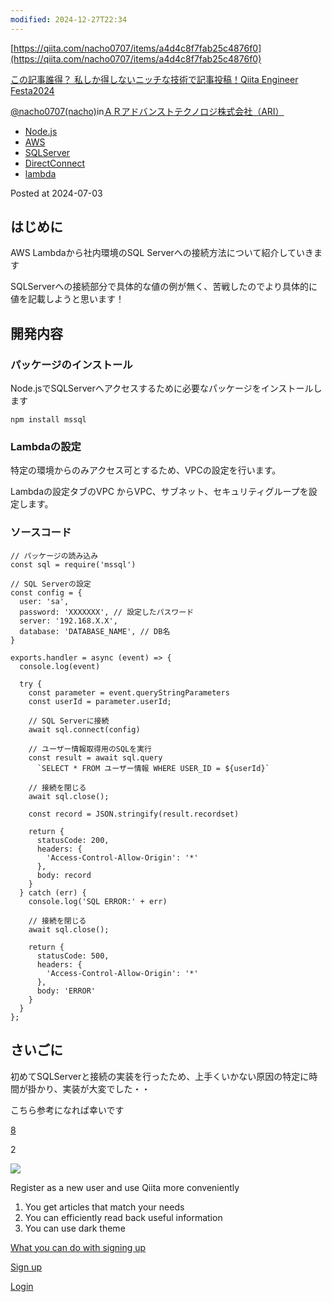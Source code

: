 ```yaml
---
modified: 2024-12-27T22:34
---
```

[https://qiita.com/nacho0707/items/a4d4c8f7fab25c4876f0](https://qiita.com/nacho0707/items/a4d4c8f7fab25c4876f0)

  

[この記事誰得？ 私しか得しないニッチな技術で記事投稿！Qiita Engineer Festa2024](https://qiita.com/official-events/d340ce2d6bd2d5b557f5)

[@nacho0707(nacho)](https://qiita.com/nacho0707)in[ＡＲアドバンストテクノロジ株式会社（ARI）](https://qiita.com/organizations/ari-group)

- [Node.js](https://qiita.com/tags/node.js)
- [AWS](https://qiita.com/tags/aws)
- [SQLServer](https://qiita.com/tags/sqlserver)
- [DirectConnect](https://qiita.com/tags/directconnect)
- [lambda](https://qiita.com/tags/lambda)

Posted at 2024-07-03

## はじめに

AWS Lambdaから社内環境のSQL Serverへの接続方法について紹介していきます

SQLServerへの接続部分で具体的な値の例が無く、苦戦したのでより具体的に値を記載しようと思います！

## 開発内容

### パッケージのインストール

Node.jsでSQLServerへアクセスするために必要なパッケージをインストールします

```Plain
npm install mssql
```

### Lambdaの設定

特定の環境からのみアクセス可とするため、VPCの設定を行います。

Lambdaの設定タブのVPC からVPC、サブネット、セキュリティグループを設定します。

### ソースコード

```Plain
// パッケージの読み込み
const sql = require('mssql')

// SQL Serverの設定
const config = {
  user: 'sa',
  password: 'XXXXXXX', // 設定したパスワード
  server: '192.168.X.X',
  database: 'DATABASE_NAME', // DB名
}

exports.handler = async (event) => {
  console.log(event)

  try {
    const parameter = event.queryStringParameters
    const userId = parameter.userId;

    // SQL Serverに接続
    await sql.connect(config)

    // ユーザー情報取得用のSQLを実行
    const result = await sql.query
      `SELECT * FROM ユーザー情報 WHERE USER_ID = ${userId}`

    // 接続を閉じる
    await sql.close();

    const record = JSON.stringify(result.recordset)

    return {
      statusCode: 200,
      headers: {
        'Access-Control-Allow-Origin': '*'
      },
      body: record
    }
  } catch (err) {
    console.log('SQL ERROR:' + err)

    // 接続を閉じる
    await sql.close();

    return {
      statusCode: 500,
      headers: {
        'Access-Control-Allow-Origin': '*'
      },
      body: 'ERROR'
    }
  }
};
```

## さいごに

初めてSQLServerと接続の実装を行ったため、上手くいかない原因の特定に時間が掛かり、実装が大変でした・・

こちら参考になれば幸いです

[8](https://qiita.com/nacho0707/items/a4d4c8f7fab25c4876f0/likers)

2

[![](https://cdn.qiita.com/assets/public/image-qiitan_for_login_modal-014e085d3e40a240e3fe8d61b70b29a9.png)](https://cdn.qiita.com/assets/public/image-qiitan_for_login_modal-014e085d3e40a240e3fe8d61b70b29a9.png)

Register as a new user and use Qiita more conveniently

1. You get articles that match your needs
2. You can efficiently read back useful information
3. You can use dark theme

[What you can do with signing up](https://help.qiita.com/ja/articles/qiita-login-user)

[Sign up](https://qiita.com/signup?callback_action=login_or_signup&redirect_to=%2Fnacho0707%2Fitems%2Fa4d4c8f7fab25c4876f0&realm=qiita)

[Login](https://qiita.com/login?callback_action=login_or_signup&redirect_to=%2Fnacho0707%2Fitems%2Fa4d4c8f7fab25c4876f0&realm=qiita)